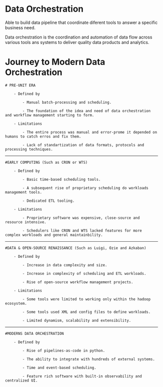 # Data Orchestration

Able to build data pipeline that coordinate diferent tools to answer a specific business need.

Data orchestration is the coordination and automation of data flow across various tools ans systems to deliver quality data products and analytics.

# Journey to Modern Data Orchestration

    # PRE-UNIT ERA
    
        - Defined by 
        
            - Manual batch-processing and scheduling.
        
            - The foundation of the idea and need of data orchestration and workflow management starting to form.

        - Limitations

            - The entire process was manual and error-prome it depended on humans to catch erros and fix them.

            - Lack of standartization of data formats, protocols and processing techniques.
_________________________
    #EARLY COMPUTING (Such as CRON or WTS)
        
        - Defined by

            - Basic time-based scheduling tools.

            - A subsequent rise of proprietary scheduling do workloads management tools.

            - Dedicated ETL tooling.

        - Limitations

            - Proprietary software was expensive, close-source and resource intensive.

            - Schedulers like CRON and WTS lacked features for more complex workloads and general maintainbility.

_________________________
    #DATA & OPEN-SOURCE RENAISSANCE (Such as Luigi, Ozie and Azkaban)
        
        - Defined by

            - Increase in data complexity and size.
            
            - Increase in complexity of scheduling and ETL workloads.

            - Rise of open-source workflow management projects. 

        - Limitations

            - Some tools were limited to working only within the hadoop ecosystem.

            - Some tools used XML and config files to define workloads.

            - Limited dynamism, scalability and extensibility.

_________________________
    #MODERNS DATA ORCHESTRATION
        
        - Defined by

            - Rise of pipelines-as-code in python.

            - The ability to integrate with hundreds of external systems.

            - Time and event-based scheduling.

            - Feature rich software with built-in observability and centralized UI.
